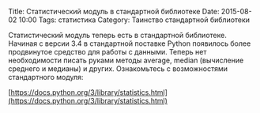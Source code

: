 Title: Статистический модуль в стандартной библиотеке
Date: 2015-08-02 10:00
Tags: статистика
Category: Таинство стандартной библиотеки

Статистический модуль теперь есть в стандартной библиотеке.
Начиная с версии 3.4 в стандартной поставке Python появилось более продвинутое средство для работы с данными. Теперь нет необходимости писать руками методы average, median (вычисление среднего и медианы)  и других. Ознакомьтесь с возможностями стандартного модуля:


[https://docs.python.org/3/library/statistics.html](https://docs.python.org/3/library/statistics.html)